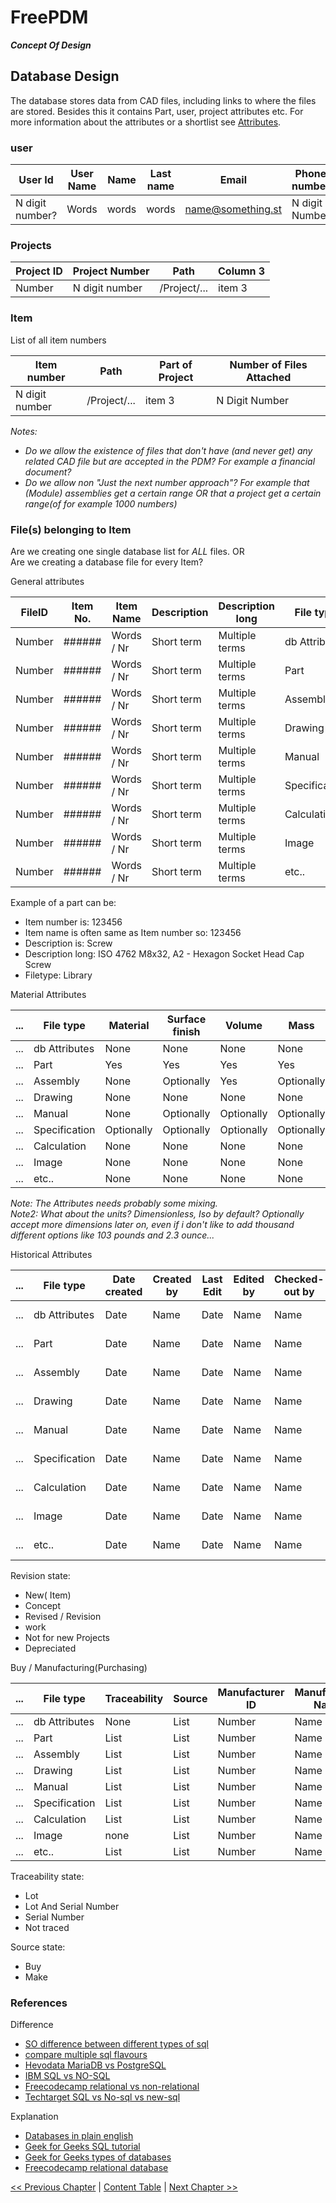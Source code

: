 # FreePDM
***Concept Of Design***


## Database Design

The database stores data from CAD files, including links to where the files are stored.
Besides this it contains Part, user, project attributes etc.
For more information about the attributes or a shortlist see [Attributes](FreePDM_03-1-Attributes.md).

<!--
| Column 1 | Column 2 | Column 3|
|----------|----------|---------|
| item1    | item2    | item 3  |
-->

### user

| User Id         | User Name | Name  | Last name | Email             | Phone number   | Department    | Role(s) | Aliases |
|-----------------|-----------|-------|-----------|-------------------|----------------|---------------|---------|---------|
| N digit number? | Words     | words | words     | name@something.st | N digit Number | Word or words | List(?) | List(?) |

### Projects

| Project ID | Project Number | Path         | Column 3|
|------------|----------------|--------------|---------|
| Number     |N digit number  | /Project/... | item 3  |

### Item 

List of all item numbers

| Item number    | Path         | Part of Project | Number of Files Attached |
|----------------|--------------|-----------------|--------------------------|
| N digit number | /Project/... | item 3          | N Digit Number           |

_Notes:_

- _Do we allow the existence of files that don't have (and never get) any related CAD file but are accepted in the PDM? For example a financial document?_
- _Do we allow non "Just the next number approach"? For example that (Module) assemblies get a certain range OR that a project get a certain range(of for example 1000 numbers)_

### File(s) belonging to Item

Are we creating one single database list for _ALL_ files.
OR  
Are we creating a database file for every Item?

General attributes

| FileID | Item No. | Item Name  | Description | Description long | File type     |Item Path         | Filename|
|--------|----------|------------|-------------|------------------|---------------|------------------|---------|
| Number | ######   | Words / Nr | Short term  | Multiple terms   | db Attributes | /Project/######/ | Words   |
| Number | ######   | Words / Nr | Short term  | Multiple terms   | Part          | /Project/######/ | Words   |
| Number | ######   | Words / Nr | Short term  | Multiple terms   | Assembly      | /Project/######/ | Words   |
| Number | ######   | Words / Nr | Short term  | Multiple terms   | Drawing       | /Project/######/ | Words   |
| Number | ######   | Words / Nr | Short term  | Multiple terms   | Manual        | /Project/######/ | Words   |
| Number | ######   | Words / Nr | Short term  | Multiple terms   | Specification | /Project/######/ | Words   |
| Number | ######   | Words / Nr | Short term  | Multiple terms   | Calculation   | /Project/######/ | Words   |
| Number | ######   | Words / Nr | Short term  | Multiple terms   | Image         | /Project/######/ | Words   |
| Number | ######   | Words / Nr | Short term  | Multiple terms   | etc..         | /Project/######/ | Words   |

Example of a part can be:  

- Item number is: 123456
- Item name is often same as Item number so: 123456
- Description is: Screw
- Description long: ISO 4762 M8x32, A2 - Hexagon Socket Head Cap Screw
- Filetype: Library

Material Attributes

| ... | File type     | Material   | Surface finish | Volume     | Mass       | Weight     | Surface Area |
|-----|---------------|------------|----------------|------------|------------|------------|--------------|
| ... | db Attributes | None       | None           | None       | None       | None       | None         |
| ... | Part          | Yes        | Yes            | Yes        | Yes        | Yes        | Yes          |
| ... | Assembly      | None       | Optionally     | Yes        | Optionally | Yes        | Yes          |
| ... | Drawing       | None       | None           | None       | None       | None       | None         |
| ... | Manual        | None       | Optionally     | Optionally | Optionally | Optionally | Optionally   |
| ... | Specification | Optionally | Optionally     | Optionally | Optionally | Optionally | Optionally   |
| ... | Calculation   | None       | None           | None       | None       | None       | None         |
| ... | Image         | None       | None           | None       | None       | None       | None         |
| ... | etc..         | None       | None           | None       | None       | None       | None         |

_Note: The Attributes needs probably some mixing._  
_Note2: What about the units? Dimensionless, Iso by default? Optionally accept more dimensions later on, even if i don't like to add thousand different options like 103 pounds and 2.3 ounce..._

Historical Attributes

| ... | File type     | Date created | Created by | Last Edit  | Edited by | Checked-out by | Revision state| Revision nr. |
|-----|---------------|--------------|------------|------------|-----------|----------------|----------------|-------------|
| ... | db Attributes | Date         | Name       | Date       | Name      | Name           | List of States | Number      |
| ... | Part          | Date         | Name       | Date       | Name      | Name           | List of States | Number      |
| ... | Assembly      | Date         | Name       | Date       | Name      | Name           | List of States | Number      |
| ... | Drawing       | Date         | Name       | Date       | Name      | Name           | List of States | Number      |
| ... | Manual        | Date         | Name       | Date       | Name      | Name           | List of States | Number      |
| ... | Specification | Date         | Name       | Date       | Name      | Name           | List of States | Number      |
| ... | Calculation   | Date         | Name       | Date       | Name      | Name           | List of States | Number      |
| ... | Image         | Date         | Name       | Date       | Name      | Name           | List of States | Number      |
| ... | etc..         | Date         | Name       | Date       | Name      | Name           | List of States | Number      |

Revision state:

- New( Item)
- Concept
- Revised / Revision
- work
- Not for new Projects
- Depreciated

Buy / Manufacturing(Purchasing)

| ... | File type     | Traceability | Source | Manufacturer ID | Manufacturer Name | Vendor ID | Vendor Name |
|-----|---------------|--------------|--------|-----------------|-------------------|-----------|-------------|
| ... | db Attributes | None         | List   | Number          | Name              | Number    | Name        |
| ... | Part          | List         | List   | Number          | Name              | Number    | Name        |
| ... | Assembly      | List         | List   | Number          | Name              | Number    | Name        |
| ... | Drawing       | List         | List   | Number          | Name              | Number    | Name        |
| ... | Manual        | List         | List   | Number          | Name              | Number    | Name        |
| ... | Specification | List         | List   | Number          | Name              | Number    | Name        |
| ... | Calculation   | List         | List   | Number          | Name              | Number    | Name        |
| ... | Image         | none         | List   | Number          | Name              | Number    | Name        |
| ... | etc..         | List         | List   | Number          | Name              | Number    | Name        |

Traceability state:

- Lot
- Lot And Serial Number
- Serial Number
- Not traced

Source state:

- Buy
- Make

### References

Difference

- [SO difference between different types of sql](https://stackoverflow.com/questions/1326318/difference-between-different-types-of-sql)
- [compare multiple sql flavours](https://www.altexsoft.com/blog/business/comparing-database-management-systems-mysql-postgresql-mssql-server-mongodb-elasticsearch-and-others/)
- [Hevodata MariaDB vs PostgreSQL](https://hevodata.com/learn/mariadb-vs-postgresql/)
- [IBM SQL vs NO-SQL](https://www.ibm.com/cloud/blog/sql-vs-nosql)
- [Freecodecamp relational vs non-relational](https://www.freecodecamp.org/news/relational-vs-nonrelational-databases-difference-between-sql-db-and-nosql-db/)
- [Techtarget SQL vs No-sql vs new-sql](https://www.techtarget.com/whatis/feature/SQL-vs-NoSQL-vs-NewSQL-How-do-they-compare)

Explanation

- [Databases in plain english](https://www.freecodecamp.org/news/sql-and-databases-explained-in-plain-english/)
- [Geek for Geeks SQL tutorial](https://www.geeksforgeeks.org/sql-tutorial/)
- [Geek for Geeks types of databases](https://www.geeksforgeeks.org/types-of-databases/)
- [Freecodecamp relational database](https://www.freecodecamp.org/learn/relational-database/)

[<< Previous Chapter](FreePDM_05-Architecture.md) | [Content Table](README.md) | [Next Chapter >>](FreePDM_06-Roadmap.md)
